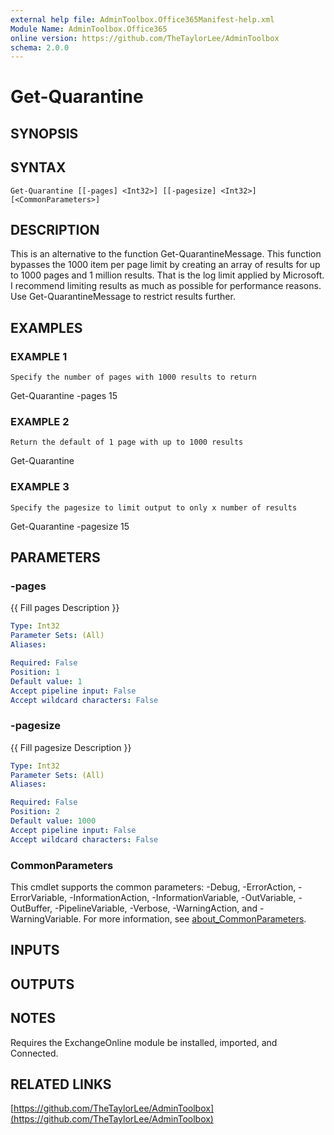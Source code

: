 ```yaml
---
external help file: AdminToolbox.Office365Manifest-help.xml
Module Name: AdminToolbox.Office365
online version: https://github.com/TheTaylorLee/AdminToolbox
schema: 2.0.0
---
```


# Get-Quarantine

## SYNOPSIS

## SYNTAX

```
Get-Quarantine [[-pages] <Int32>] [[-pagesize] <Int32>] [<CommonParameters>]
```

## DESCRIPTION
This is an alternative to the function Get-QuarantineMessage.
This function bypasses the 1000 item per page limit by creating an array of results for up to 1000 pages and 1 million results.
That is the log limit applied by Microsoft.
I recommend limiting results as much as possible for performance reasons.
Use Get-QuarantineMessage to restrict results further.

## EXAMPLES

### EXAMPLE 1
```
Specify the number of pages with 1000 results to return
```

Get-Quarantine -pages 15

### EXAMPLE 2
```
Return the default of 1 page with up to 1000 results
```

Get-Quarantine

### EXAMPLE 3
```
Specify the pagesize to limit output to only x number of results
```

Get-Quarantine -pagesize 15

## PARAMETERS

### -pages
{{ Fill pages Description }}

```yaml
Type: Int32
Parameter Sets: (All)
Aliases:

Required: False
Position: 1
Default value: 1
Accept pipeline input: False
Accept wildcard characters: False
```

### -pagesize
{{ Fill pagesize Description }}

```yaml
Type: Int32
Parameter Sets: (All)
Aliases:

Required: False
Position: 2
Default value: 1000
Accept pipeline input: False
Accept wildcard characters: False
```

### CommonParameters
This cmdlet supports the common parameters: -Debug, -ErrorAction, -ErrorVariable, -InformationAction, -InformationVariable, -OutVariable, -OutBuffer, -PipelineVariable, -Verbose, -WarningAction, and -WarningVariable. For more information, see [about_CommonParameters](http://go.microsoft.com/fwlink/?LinkID=113216).

## INPUTS

## OUTPUTS

## NOTES
Requires the ExchangeOnline module be installed, imported, and Connected.

## RELATED LINKS

[https://github.com/TheTaylorLee/AdminToolbox](https://github.com/TheTaylorLee/AdminToolbox)

